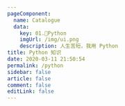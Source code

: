 ```yaml
---
pageComponent: 
  name: Catalogue
  data: 
    key: 01.🐍Python
    imgUrl: /img/ui.png
    description: 人生苦短，我用 Python
title: Python 知识
date: 2020-03-11 21:50:54
permalink: /python
sidebar: false
article: false
comment: false
editLink: false
---
```

